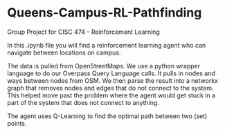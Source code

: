 # Queens-Campus-RL-Pathfinding
Group Project for CISC 474 - Reinforcement Learning

In this .ipynb file you will find a reinforcement learning agent who can navigate between locations on campus.

The data is pulled from OpenStreetMaps.
We use a python wrapper language to do our Overpass Query Language calls. It pulls in nodes and ways between nodes from OSM.
We then parse the result into a networkx graph that removes nodes and edges that do not connect to the system. This helped move past the problem where the agent would get stuck in a part of the system that does not connect to anything.

The agent uses Q-Learning to find the optimal path between two (set) points.
